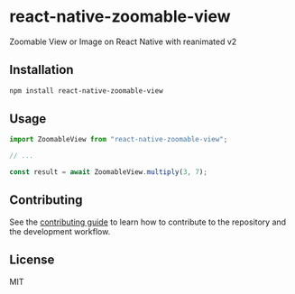 # react-native-zoomable-view

Zoomable View or Image on React Native with reanimated v2

## Installation

```sh
npm install react-native-zoomable-view
```

## Usage

```js
import ZoomableView from "react-native-zoomable-view";

// ...

const result = await ZoomableView.multiply(3, 7);
```

## Contributing

See the [contributing guide](CONTRIBUTING.md) to learn how to contribute to the repository and the development workflow.

## License

MIT
